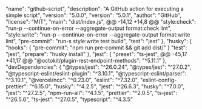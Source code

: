 "name": "github-script",
  "description": "A GitHub action for executing a simple script",
  "version": "5.0.0",
  "version": "5.0.1",
  "author": "GitHub",
  "license": "MIT",
  "main": "dist/index.js",
@@ -14,12 +14,8 @@
    "style:check": "run-p --continue-on-error --aggregate-output format:check lint",
    "style:write": "run-p --continue-on-error --aggregate-output format:write lint",
    "pre-commit": "run-s style:write test build",
    "test": "jest"
  },
  "husky": {
    "hooks": {
      "pre-commit": "npm run pre-commit && git add dist/"
    }
    "test": "jest",
    "prepare": "husky install"
  },
  "jest": {
    "preset": "ts-jest",
@@ -45,17 +41,17 @@
    "@octokit/plugin-rest-endpoint-methods": "^5.11.1"
  },
  "devDependencies": {
    "@types/jest": "^26.0.24",
    "@types/jest": "^27.0.2",
    "@typescript-eslint/eslint-plugin": "^3.10.1",
    "@typescript-eslint/parser": "^3.10.1",
    "@vercel/ncc": "^0.23.0",
    "eslint": "^7.32.0",
    "eslint-config-prettier": "^6.15.0",
    "husky": "^4.2.5",
    "jest": "^26.6.3",
    "husky": "^7.0.0",
    "jest": "^27.2.5",
    "npm-run-all": "^4.1.5",
    "prettier": "^2.0.5",
    "ts-jest": "^26.5.6",
    "ts-jest": "^27.0.5",
    "typescript": "^4.3.5"
